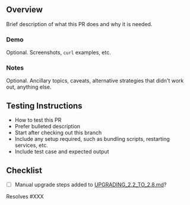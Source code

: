 ## Overview

Brief description of what this PR does and why it is needed.


### Demo

Optional. Screenshots, `curl` examples, etc.


### Notes

Optional. Ancillary topics, caveats, alternative strategies that didn't work out, anything else.


## Testing Instructions

 * How to test this PR
 * Prefer bulleted description
 * Start after checking out this branch
 * Include any setup required, such as bundling scripts, restarting services, etc.
 * Include test case and expected output

## Checklist

- [ ] Manual upgrade steps added to [UPGRADING_2.2_TO_2.8.md](UPGRADING_2.2_TO_2.8.md)?

Resolves #XXX

